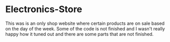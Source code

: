 # Electronics-Store
This was is an only shop website where certain products are on sale based on the day of the week. Some of the code is not finished and I wasn't really happy how it tuned out and there are some parts that are not finished.
